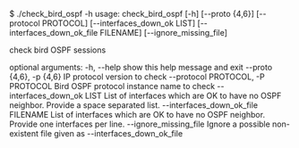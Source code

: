 $ ./check_bird_ospf -h
usage: check_bird_ospf [-h] [--proto {4,6}] [--protocol PROTOCOL]
                       [--interfaces_down_ok LIST]
                       [--interfaces_down_ok_file FILENAME]
                       [--ignore_missing_file]

check bird OSPF sessions

optional arguments:
  -h, --help            show this help message and exit
  --proto {4,6}, -p {4,6}
                        IP protocol version to check
  --protocol PROTOCOL, -P PROTOCOL
                        Bird OSPF protocol instance name to check
  --interfaces_down_ok LIST
                        List of interfaces which are OK to have no OSPF
                        neighbor. Provide a space separated list.
  --interfaces_down_ok_file FILENAME
                        List of interfaces which are OK to have no OSPF
                        neighbor. Provide one interfaces per line.
  --ignore_missing_file
                        Ignore a possible non-existent file given as
                        --interfaces_down_ok_file

